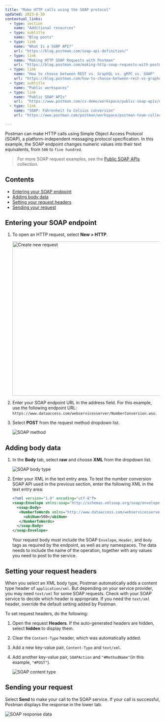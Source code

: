 ```yaml
---
title: "Make HTTP calls using the SOAP protocol"
updated: 2023-6-30
contextual_links:
  - type: section
    name: "Additional resources"
  - type: subtitle
    name: "Blog posts"
  - type: link
    name: "What Is a SOAP API?"
    url: "https://blog.postman.com/soap-api-definition/"
  - type: link
    name: "Making HTTP SOAP Requests with Postman"
    url: "https://blog.postman.com/making-http-soap-requests-with-postman/"
  - type: link
    name: "How to choose between REST vs. GraphQL vs. gRPC vs. SOAP"
    url: "https://blog.postman.com/how-to-choose-between-rest-vs-graphql-vs-grpc-vs-soap/"
  - type: subtitle
    name: "Public workspaces"
  - type: link
    name: "Public SOAP APIs"
    url:  "https://www.postman.com/cs-demo/workspace/public-soap-apis/overview"
  - type: link
    name: "SOAP: Fahrenheit to Celsius conversion"
    url: "https://www.postman.com/postman/workspace/postman-team-collections/collection/1559645-468bc02d-1eb5-40d6-bf98-b4e5c6574e41?ctx=documentation"

---
```


Postman can make HTTP calls using Simple Object Access Protocol (SOAP), a platform-independent messaging protocol specification. In this example, the SOAP endpoint changes numeric values into their text equivalents, from `500` to `five hundred`.

> For more SOAP request examples, see the [Public SOAP APIs](https://www.postman.com/cs-demo/workspace/public-soap-apis/overview) collection.

## Contents

* [Entering your SOAP endpoint](#entering-your-soap-endpoint)
* [Adding body data](#adding-body-data)
* [Setting your request headers](#setting-your-request-headers)
* [Sending your request](#sending-your-request)

## Entering your SOAP endpoint

1. To open an HTTP request, select __New > HTTP__.

    <img alt="Create new request" src="https://assets.postman.com/postman-docs/v10/create-new-http-v10-4.jpg" width="500px"/>

1. Enter your SOAP endpoint URL in the address field. For this example, use the following endpoint URL: `https://www.dataaccess.com/webservicesserver/NumberConversion.wso`.

1. Select __POST__ from the request method dropdown list.

    ![SOAP method](https://assets.postman.com/postman-docs/v10/soap-method-v10-15.jpg)

## Adding body data

1. In the __Body__ tab, select __raw__ and choose __XML__ from the dropdown list.

    ![SOAP body type](https://assets.postman.com/postman-docs/v10/soap-body-type-v10-16.jpg)

1. Enter your XML in the text entry area. To test the number conversion SOAP API used in the previous section, enter the following XML in the text entry area:

    ```xml
    <?xml version="1.0" encoding="utf-8"?>
    <soap:Envelope xmlns:soap="http://schemas.xmlsoap.org/soap/envelope/">
      <soap:Body>
       <NumberToWords xmlns="http://www.dataaccess.com/webservicesserver/">
         <ubiNum>500</ubiNum>
       </NumberToWords>
      </soap:Body>
   </soap:Envelope>
   ```

   Your request body must include the SOAP `Envelope`, `Header`, and `Body` tags as required by the endpoint, as well as any namespaces. The data needs to include the name of the operation, together with any values you need to post to the service.

## Setting your request headers

When you select an XML body type, Postman automatically adds a content type header of `application/xml`. But depending on your service provider, you may need `text/xml` for some SOAP requests. Check with your SOAP service to decide which header is appropriate. If you need the `text/xml` header, override the default setting added by Postman.

To set request headers, do the following:

1. Open the request __Headers__. If the auto-generated headers are hidden, select **hidden** to display them.
1. Clear the `Content-Type` header, which was automatically added.
1. Add a new key-value pair, `Content-Type` and `text/xml`.
1. Add another key-value pair, `SOAPAction` and `"#MethodName"`(in this example, `"#POST"`).

   ![SOAP content type](https://assets.postman.com/postman-docs/v10/soap-header-v10-16.jpg)

## Sending your request

Select __Send__ to make your call to the SOAP service. If your call is successful, Postman displays the response in the lower tab.

![SOAP response data](https://assets.postman.com/postman-docs/v10/soap-response-data-v10.jpg)
